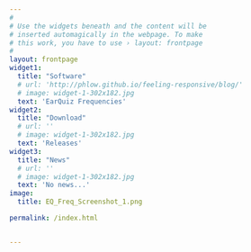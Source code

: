 ```yaml
---
#
# Use the widgets beneath and the content will be
# inserted automagically in the webpage. To make
# this work, you have to use › layout: frontpage
#
layout: frontpage
widget1:
  title: "Software"
  # url: 'http://phlow.github.io/feeling-responsive/blog/'
  # image: widget-1-302x182.jpg
  text: 'EarQuiz Frequencies'
widget2:
  title: "Download"
  # url: ''
  # image: widget-1-302x182.jpg
  text: 'Releases'
widget3:
  title: "News"
  # url: ''
  # image: widget-1-302x182.jpg
  text: 'No news...'
image:
  title: EQ_Freq_Screenshot_1.png

permalink: /index.html


---
```

